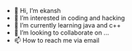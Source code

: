 - 👋 Hi, I’m ekansh
- 👀 I’m interested in coding and hacking   
- 🌱 I’m currently learning java and c++
- 💞️ I’m looking to collaborate on ...
- 📫 How to reach me via email

<!---
ekansh-miet/ekansh-miet is a ✨ special ✨ repository because its `README.md` (this file) appears on your GitHub profile.
You can click the Preview link to take a look at your changes.
--->
